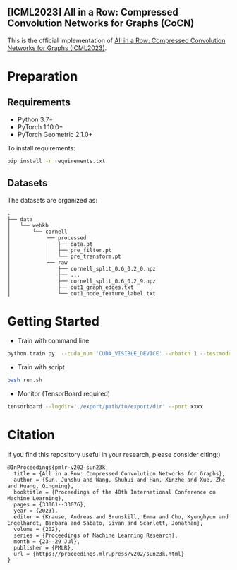[ICML2023] All in a Row: Compressed Convolution Networks for Graphs (CoCN)
---

This is the official implementation of [All in a Row: Compressed Convolution Networks for Graphs (ICML2023)](https://proceedings.mlr.press/v202/sun23k.html).


# Preparation
## Requirements

- Python 3.7+
- PyTorch 1.10.0+
- PyTorch Geometric 2.1.0+

To install requirements:

```bash
pip install -r requirements.txt
```

## Datasets

The datasets are organized as:

```
.
├── data
│   └── webkb
│       └── cornell
│           ├── processed
│           │   ├── data.pt
│           │   ├── pre_filter.pt
│           │   └── pre_transform.pt
│           └── raw
│               ├── cornell_split_0.6_0.2_0.npz
│               ├── ...
│               ├── cornell_split_0.6_0.2_9.npz
│               ├── out1_graph_edges.txt
│               └── out1_node_feature_label.txt
```

# Getting Started

- Train with command line

```bash
python train.py  --cuda_num 'CUDA_VISIBLE_DEVICE' --nbatch 1 --testmode 'path/to/export/dir' --dataset 'CORNELL' --lr 1e-4 --epoch 500 --nTlayer 0 --nlayer 1 --nblock 3 --filter_size 5 --stride 5 --nh 10 --d_model 128 --dropout 0.5
```

- Train with script

```bash
bash run.sh
```

- Monitor (TensorBoard required)

```bash
tensorboard --logdir='./export/path/to/export/dir' --port xxxx
```

# Citation
If you find this repository useful in your research, please consider citing:)

```
@InProceedings{pmlr-v202-sun23k,
  title = {All in a Row: Compressed Convolution Networks for Graphs},
  author = {Sun, Junshu and Wang, Shuhui and Han, Xinzhe and Xue, Zhe and Huang, Qingming},
  booktitle = {Proceedings of the 40th International Conference on Machine Learning},
  pages = {33061--33076},
  year = {2023},
  editor = {Krause, Andreas and Brunskill, Emma and Cho, Kyunghyun and Engelhardt, Barbara and Sabato, Sivan and Scarlett, Jonathan},
  volume = {202},
  series = {Proceedings of Machine Learning Research},
  month = {23--29 Jul},
  publisher = {PMLR},
  url = {https://proceedings.mlr.press/v202/sun23k.html}
}
```